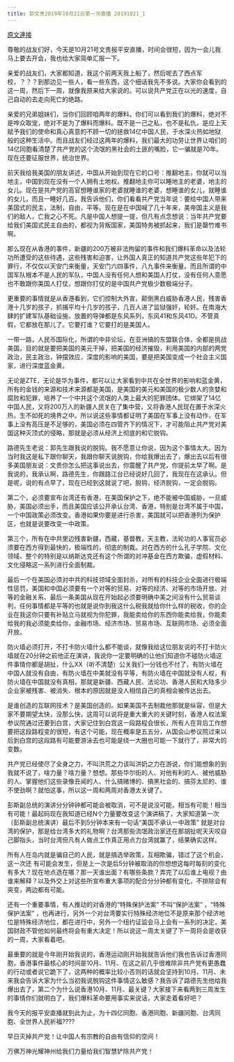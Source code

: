 ```yaml
---
title: 郭文贵2019年10月21日第一次直播 20191021_1
---
```


[原文連接](https://gnews.org/ThreadView/53483198)

尊敬的战友们好，今天是10月21号文贵报平安直播，时间会很短，因为一会儿我马上要去开会，我也给大家简单汇报一下。


亲爱的战友们，大家都知道，我这个前两天我上船了，然后呢去了西点军校，？？？到那边见一些人，看一些东西，这个细话我先不多说。大家你会看到的这一周，然后下一周，就像我原来给大家说的。可以说共产党正在以光的速度，自己自动的去走向死亡的绝路。


亲爱的兄弟姐妹们，当你们回顾咱两年的爆料。你们可以看到我们的爆料，绝对不是哗众取宠，绝对不是为了爆料而爆料。既不是一己之私，也不是私仇，是应上天赋予我们的使命和真心真意的不顾一切的拯救14亿中国人民，于水深火热如地狱般的这种生活中。而且战友们经过这两年的爆料，我们最大的功劳让世界让咱们的14亿同胞看清楚了共产党的这个流氓的黑社会的土匪的嘴脸，它一骗就是70年。现在还要征服世界，统治世界。


前天我给我美国的朋友讲述，中国从开始到现在它的口号：推翻地主，你就可以当地主，中国到现在没有一个人拥有土地权。推翻地主你可以睡地主的老婆，地主的女儿。现在是共产党的高官想睡谁家的老婆就睡谁的老婆，想睡谁的女儿，就睡谁的女儿，而且一睡好几百。我告诉他们，你们看看共产党当年说：要给中国人带来美国式的民主，法制，自由，平等。现在是在中国喊了几十年来，美帝国主义是我们的敌人，亡我之心不死。凡是中国人想提一提，但凡有点念想说：当年共产党要给我们美国式民主自由的，都视为背叛国家，美国特务被抓起来，我们是罄竹难书啊。


那么现在从香港的事件，新疆的200万被非法拘留的事件和我们爆料革命以及法轮功所遭受的这些待遇，这些残害和迫害，让外国人真正的知道共产党这些年犯下的罪行，不仅仅以天安门来衡量，天安门六四事件，八九事件来衡量。而且所谓的中国军队根本不是人民的军队，中国人没有任何人想和美国人打仗，没有任何人意愿也不敢跟你美国人打仗，想跟你打仗的是中国共产党极少数极端分子。


更重要的事情就是从香港看到，它们控制大外宣，颠倒黑白威胁香港人民，残害香港十几岁的孩子，抓捕平均十几岁的孩子，几百人进了监狱强奸，轮奸。在南海大肆的扩建军队基础设施，放置的导弹都是东风系列，东风41和东风41D。不管真假，它都放在那儿了。它要打谁？它要打的是美国人。


一带一路，人民币国际化，所谓的中非论坛，在亚洲搞的东盟联合体，全都是挑战美国，目的就是要把美国的美元干掉，把美国的经济摧毁，利用美国的内部的两党政治，民主政治，钟摆效应，深度的影响的美国，要是把美国变成一个社会主义国家，进行深度蓝金黄。


无论是ZTE，无论是华为事件，都可以让大家看到中共在全世界的影响和蓝金黄，所有的金钱的来源和技术来源都是美国，是美国的美元和美国的极少数人的贪婪和腐败和犯罪，培养了一个中共这个流氓的人类上最大的犯罪团体。它绑架了14亿中国人民，又将200万人的新疆人民关在了集中营，又将香港人民现在置于水深火热，生不如死的境界之中。所以说这些事情都证明了美国在军事上没有动作，在军事上没有高压是不足够的，美国必须在四管齐下的情况下，才可能阻止共产党对美国这种灭顶式的侵略，那就是必须从经济上彻底的和它脱钩。


路德先生老说：郭先生跟我说的脱钩。我不愿意让你说，因为这个事情太大。因为当时我这是私下跟你聊天，我跟你聊天说脱钩，你给我爆出去了，爆出去以后有很多美国朋友说：文贵你怎么把这事说出去，你震醒了共产党，你提前太早了啊。是我说的，我承认啊，路德先生，你跟路江台已经说好几回了，我现在在这承认。但是呢，说的有点早了，现在已经到这就说了吧，脱钩，经济脱钩，一定会脱钩。


第二个，必须要宣布台湾还有香港，在美国保护之下，绝不能被中国威胁，一旦威胁，美国必须出手，而且美国应该公开承认台湾、香港，特别是台湾不属于中国，一个中国政策必须改变。香港如果你要是进行杀害，美国就可以把香港列为保护区，也就是说要改变一中政策。


第三个，所有在中共里边残害新疆，西藏，基督教，天主教，法轮功的人事官员必须要在西方得到最快的，极端性的，彻底的制裁。对在西方的什么孔子学院、文化领域、整个的特别是以纳斯达克还有这个所谓的对冲基金在西方欺骗，虚假材料、文化侵略这一系列进行全面制裁。


最后一个在美国必须对中共的科技领域全面封杀，对所有的科技企业全面进行极端性惩罚，美国和中国必须要有一个对等的贸易、对等的经济、对等的市场开放、对等的金融关系、最后一条美国从现在开始起必须要明确中美之间没有什么贸易谈判，任何事情都是平等的也就是说你到我这什么税我就给你什么样的税收，你的企业在我这你只要有补贴立马就视为你犯罪，我能卖给你的东西你能卖给我，你能卖给我的我必须能卖给你，金融市场、经济市场、贸易市场、互联网市场、必须全面开放。


防火墙必须打开，不打卡防火墙什么都不能谈，就像我给这位朋友说的不打卡防火墙就在20分钟之前他正在演讲，我说你一定要明确的让他们知道你不碰防火墙这件事情你都是胡扯，什么XX（听不清楚）公关我们一分钱也不付了，有防火墙在中国人就没有自由，有防火墙在中美就没有平等，有防火墙在中国就没有人权，有防火墙在中国就没有真相，那就是新疆、西藏人民、法论功、香港人民和大陆多少企业家被残害、被消失、根本的原因就是没人相信自己的真相会被传达出去。


是谁创造的互联网技术？是美国创造的。如果美国不去制裁他那就是纵容，但是大家不要期望太快，没那么快，这周可以说将是重大重大的关键时刻，香港人权法案参议院通过还要到白宫，大家记住到白宫这一段路程会很长，所有人在背后工作想要把这段路程变的很短，有这个可能，现在概率是五五分，从国会山参议院过来以后到白宫的这段路有可能要游泳去也可能是绕一大圈也可能一下就行了，非常大的变数。


共产党已经使尽了全身之力，不叫洪荒之力该叫洪奶之力在游说，你们能想象的到我就不说了，啥力量？啥力量？想想。那些华尔街的人、对他有利的人、被他威胁的人、掌握他们这些录像丑闻的人、什么搞赌博的、搞黑社会的、搞芬太尼的、谁不使劲啊？就怕这事，所以这一周和两周对香港太关键了。


彭斯副总统的演讲分分钟钟都可能会被取消，可不是说没可能，相当有可能！相当有可能！最起码现在我知道已经N个力量要改变这个演讲稿了，大家知道第一次（彭斯副总统演讲）最后不到5分钟本来有一句话“美国不承认一中政策” 就是对台湾的保护，那是给台湾多大的礼物啊？台湾那些流氓政治家还在那胡扯呢天天咬自己脚指头，当时台湾但凡有人做点工作真正用点力台湾就赢了，结果确实这样。


所有人在岛内就是骗自己的人民，就是搞选举政策，互相欺骗，错过了这个机会，这一次还 有可能会发生，但是上一次是后5分钟被取消的你想想这每时每刻的变化有多大？现在地点选在哪？那一天谁出面？有哪些条款？弄完了以后谁上电视？由谁来解释？以及外交上对这些所宣布重大事项的配合分分钟都有变化，不排除会有突变，两边都有可能。


还有一个重要事情，有人推动的对香港的“特殊保护法案” 不叫“保护法案” ，“特殊保护法案” ，也再进行，另外一个对台湾要实行特殊经济地位不是原来那个经济地位是特殊经济地位，都在进行中，另外一个纽约证监会马上会有一系列的决定，美国财政不管他如何最终将会有重大决定！所以说这一周太关键了下一周将会是收获的一周，大家看着吧。


最重要的就是今年刚开始我说的，香港运动刚开始我就告诉他们我也告诉过香港同胞，香港事件最核心的时间是10月、11月、在这之前几乎很难除非共产党有更愚蠢的行动或者说它跪下了，这两种的概率比较小否则的话就会坚持到10月、11月、未来我会告诉大家为什么当初我说脱钩这件事情这么敏感？我告诉了路德先生他给我爆出去了，第二个为什么说香港10月、11月、最关键？大家接下来看两到三周发生的事情你们就明白了，我们爆料革命要用事实来说话，大家走着看好吧？


我今天的报平安直播就到此为止，为十四亿同胞、香港同胞、新疆同胞、台湾同胞、全世界人民祈福????


早日灭掉共产党！让中国人有宗教的自由有信仰的空间！


万佛万神光耀神州给我们力量给我们智慧铲除共产党！
